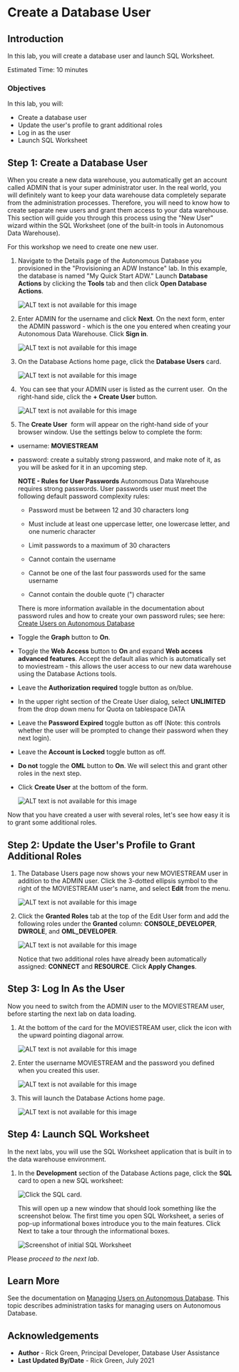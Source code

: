 # Create a Database User

## Introduction

In this lab, you will create a database user and launch SQL Worksheet.

Estimated Time: 10 minutes

### Objectives

In this lab, you will:
* Create a database user
* Update the user's profile to grant additional roles
* Log in as the user
* Launch SQL Worksheet

## **Step 1**: Create a Database User

When you create a new data warehouse, you automatically get an account called ADMIN that is your super administrator user. In the real world, you will definitely want to keep your data warehouse data completely separate from the administration processes. Therefore, you will need to know how to create separate new users and grant them access to your data warehouse. This section will guide you through this process using the "New User" wizard within the SQL Worksheet (one of the built-in tools in Autonomous Data Warehouse).

For this workshop we need to create one new user.

1. Navigate to the Details page of the Autonomous Database you provisioned in the "Provisioning an ADW Instance" lab. In this example, the database is named "My Quick Start ADW." Launch **Database Actions** by clicking the **Tools** tab and then click **Open Database Actions**.

    ![ALT text is not available for this image](images/2878884319.png)

2. Enter ADMIN for the username and click **Next**. On the next form, enter the ADMIN password - which is the one you entered when creating your Autonomous Data Warehouse. Click **Sign in**.

    ![ALT text is not available for this image](images/2878884336.png)

3. On the Database Actions home page, click the **Database Users** card.

    ![ALT text is not available for this image](images/2878884369.png)

4.  You can see that your ADMIN user is listed as the current user.  On the right-hand side, click the **+ Create User** button.

    ![ALT text is not available for this image](images/2878884398.png)

5. The **Create User**  form will appear on the right-hand side of your browser window. Use the settings below to complete the form:

 - username: **MOVIESTREAM**
 - password: create a suitably strong password, and make note of it, as you will be asked for it in an upcoming step.

    **NOTE - Rules for User Passwords** Autonomous Data Warehouse requires strong passwords. User passwords user must meet the following default password complexity rules:

    - Password must be between 12 and 30 characters long

    - Must include at least one uppercase letter, one lowercase letter, and one numeric character

    - Limit passwords to a maximum of 30 characters

    - Cannot contain the username

    - Cannot be one of the last four passwords used for the same username

    - Cannot contain the double quote (") character

    There is more information available in the documentation about password rules and how to create your own password rules; see here: [Create Users on Autonomous Database](https://docs.oracle.com/en/cloud/paas/autonomous-database/adbsa/manage-users-create.html#GUID-B5846072-995B-4B81-BDCB-AF530BC42847)

- Toggle the **Graph** button to **On**.
- Toggle the **Web Access** button to **On** and expand **Web access advanced features**. Accept the default alias which is automatically set to moviestream - this allows the user access to our new data warehouse using the Database Actions tools.
- Leave the **Authorization required** toggle button as on/blue. 
- In the upper right section of the Create User dialog, select **UNLIMITED** from the drop down menu for Quota on tablespace DATA
- Leave the **Password Expired** toggle button as off (Note: this controls whether the user will be prompted to change their password when they next login).
- Leave the **Account is Locked** toggle button as off. 
- **Do not** toggle the **OML** button to **On**. We will select this and grant other roles in the next step.
- Click **Create User** at the bottom of the form.

    ![ALT text is not available for this image](images/create-user-dialog.png)

Now that you have created a user with several roles, let's see how easy it is to grant some additional roles.

## **Step 2:** Update the User's Profile to Grant Additional Roles

1. The Database Users page now shows your new MOVIESTREAM user in addition to the ADMIN user. Click the 3-dotted ellipsis symbol to the right of the MOVIESTREAM user's name, and select **Edit** from the menu.

    ![ALT text is not available for this image](images/edit-user.png)

2. Click the **Granted Roles** tab at the top of the Edit User form and add the following roles under the **Granted** column: **CONSOLE\_DEVELOPER**, **DWROLE**, and **OML\_DEVELOPER**.

    ![ALT text is not available for this image](images/2878884644.png)

    Notice that two additional roles have already been automatically assigned: **CONNECT** and **RESOURCE**. Click **Apply Changes**. 

## **Step 3:** Log In As the User

Now you need to switch from the ADMIN user to the MOVIESTREAM user, before starting the next lab on data loading.

1. At the bottom of the card for the MOVIESTREAM user, click the icon with the upward pointing diagonal arrow.

    ![ALT text is not available for this image](images/2878885042.png)

2. Enter the username MOVIESTREAM and the password you defined when you created this user.

    ![ALT text is not available for this image](images/2878885088.png)

3. This will launch the Database Actions home page.

    ![ALT text is not available for this image](images/2878885105.png)


## **Step 4:** Launch SQL Worksheet 

In the next labs, you will use the SQL Worksheet application that is built in to the data warehouse environment. 

1. In the **Development** section of the Database Actions page, click the **SQL** card to open a new SQL worksheet:

    ![Click the SQL card.](images/3054194715.png)

    This will open up a new window that should look something like the screenshot below. The first time you open SQL Worksheet, a series of pop-up informational boxes introduce you to the main features. Click Next to take a tour through the informational boxes.

    ![Screenshot of initial SQL Worksheet](images/Picture100-sql-worksheet.png)

Please *proceed to the next lab*.

## Learn More

See the documentation on [Managing Users on Autonomous Database](https://docs.oracle.com/en/cloud/paas/autonomous-database/adbsa/manage.html#GUID-AD7ACC07-AAF7-482A-8845-9C726B1BA86D). This topic describes administration tasks for managing users on Autonomous Database.

## Acknowledgements
* **Author** - Rick Green, Principal Developer, Database User Assistance
* **Last Updated By/Date** - Rick Green, July 2021
